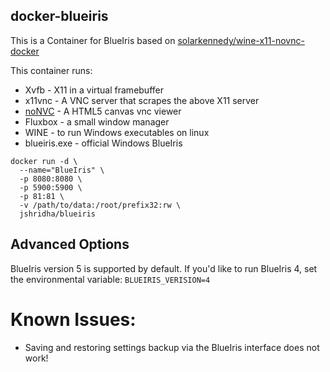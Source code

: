 ## docker-blueiris

This is a Container for BlueIris based on [solarkennedy/wine-x11-novnc-docker
](https://github.com/solarkennedy/wine-x11-novnc-docker)

This container runs:

* Xvfb - X11 in a virtual framebuffer
* x11vnc - A VNC server that scrapes the above X11 server
* [noNVC](https://kanaka.github.io/noVNC/) - A HTML5 canvas vnc viewer
* Fluxbox - a small window manager
* WINE - to run Windows executables on linux
* blueiris.exe - official Windows BlueIris

```
docker run -d \
  --name="BlueIris" \
  -p 8080:8080 \
  -p 5900:5900 \
  -p 81:81 \
  -v /path/to/data:/root/prefix32:rw \
  jshridha/blueiris
  ```

## Advanced Options

BlueIris version 5 is supported by default. If you'd like to run BlueIris 4, set the environmental variable:
```BLUEIRIS_VERISION=4```


# Known Issues:
* Saving and restoring settings backup via the BlueIris interface does not work!

